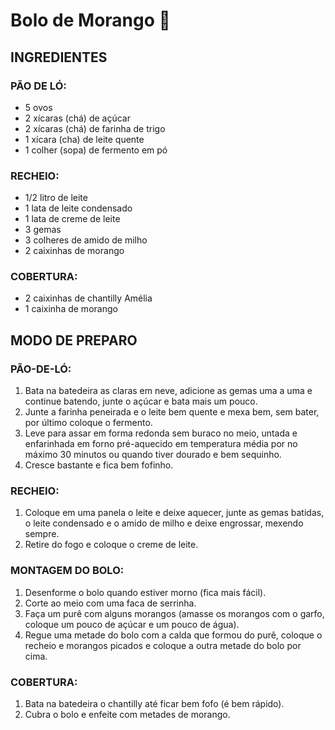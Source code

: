 # Bolo de Morango :cake:

## INGREDIENTES

### PÃO DE LÓ:

- 5 ovos
- 2 xícaras (chá) de açúcar
- 2 xícaras (chá) de farinha de trigo
- 1 xícara (cha) de leite quente
- 1 colher (sopa) de fermento em pó

### RECHEIO:

- 1/2 litro de leite
- 1 lata de leite condensado
- 1 lata de creme de leite
- 3 gemas
- 3 colheres de amido de milho
- 2 caixinhas de morango

### COBERTURA:

- 2 caixinhas de chantilly Amélia
- 1 caixinha de morango

## MODO DE PREPARO

### PÃO-DE-LÓ:

1. Bata na batedeira as claras em neve, adicione as gemas uma a uma e continue batendo, junte o açúcar e bata mais um pouco.
2. Junte a farinha peneirada e o leite bem quente e mexa bem, sem bater, por último coloque o fermento.
3. Leve para assar em forma redonda sem buraco no meio, untada e enfarinhada em forno pré-aquecido em temperatura média por no máximo 30 minutos ou quando tiver dourado e bem sequinho.
4. Cresce bastante e fica bem fofinho.

### RECHEIO:

1. Coloque em uma panela o leite e deixe aquecer, junte as gemas batidas, o leite condensado e o amido de milho e deixe engrossar, mexendo sempre.
2. Retire do fogo e coloque o creme de leite.

### MONTAGEM DO BOLO:

1. Desenforme o bolo quando estiver morno (fica mais fácil).
2. Corte ao meio com uma faca de serrinha.
3. Faça um purê com alguns morangos (amasse os morangos com o garfo, coloque um pouco de açúcar e um pouco de água).
4. Regue uma metade do bolo com a calda que formou do purê, coloque o recheio e morangos picados e coloque a outra metade do bolo por cima.

### COBERTURA:

1. Bata na batedeira o chantilly até ficar bem fofo (é bem rápido).
2. Cubra o bolo e enfeite com metades de morango.